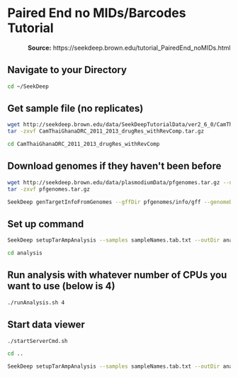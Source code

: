 # Paired End no MIDs/Barcodes Tutorial
<p align="right"><b>Source:</b> https://seekdeep.brown.edu/tutorial_PairedEnd_noMIDs.html</p>

## Navigate to your Directory
```bash
cd ~/SeekDeep
```

## Get sample file (no replicates)
```bash
wget http://seekdeep.brown.edu/data/SeekDeepTutorialData/ver2_6_0/CamThaiGhanaDRC_2011_2013_drugRes_withRevComp.tar.gz --no-check-certificate 
tar -zxvf CamThaiGhanaDRC_2011_2013_drugRes_withRevComp.tar.gz

cd CamThaiGhanaDRC_2011_2013_drugRes_withRevComp
```

## Download genomes if they haven't been before
```bash
wget http://seekdeep.brown.edu/data/plasmodiumData/pfgenomes.tar.gz --no-check-certificate 
tar -zxvf pfgenomes.tar.gz

SeekDeep genTargetInfoFromGenomes --gffDir pfgenomes/info/gff --genomeDir pfgenomes/genomes/ --primers ids.tab.txt --numThreads 4 --pairedEndLength 250 --dout extractedRefSeqs
```

## Set up command
```bash
SeekDeep setupTarAmpAnalysis --samples sampleNames.tab.txt --outDir analysis --inputDir fastq/ --idFile ids.tab.txt --overlapStatusFnp extractedRefSeqs/forSeekDeep/overlapStatuses.txt --lenCutOffs extractedRefSeqs/forSeekDeep/lenCutOffs.txt --refSeqsDir extractedRefSeqs/forSeekDeep/refSeqs "--extraExtractorCmds=--checkRevComplementForPrimers" --groupMeta metaData.tab.txt

cd analysis
```

## Run analysis with whatever number of CPUs you want to use (below is 4)
```bash
./runAnalysis.sh 4
```

## Start data viewer
```bash
./startServerCmd.sh 

cd ..

SeekDeep setupTarAmpAnalysis --samples sampleNames.tab.txt --outDir analysis_output --inputDir fastq/ --idFile ids.tab.txt --overlapStatusFnp overlapStatuses.txt --lenCutOffs lenCutOffs.txt "--extraExtractorCmds=--checkRevComplementForPrimers" --groupMeta metaData.tab.txt
```
